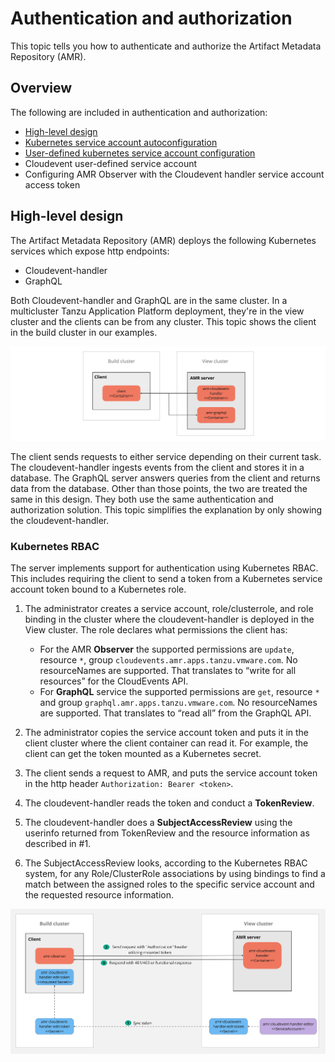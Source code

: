 # Authentication and authorization

This topic tells you how to authenticate and authorize the Artifact Metadata Repository (AMR).

## <a id='overview'></a> Overview

The following are included in authentication and authorization:

- [High-level design](#high-level-design)
- [Kubernetes service account autoconfiguration](scst-store/amr/auth-k8s-sa-autoconfiguration.md)
- [User-defined kubernetes service account configuration](scst-store/amr/auth-k8s-sa-user-defined.hbs.md)
- Cloudevent user-defined service account
- Configuring AMR Observer with the Cloudevent handler service account access token

## <a id='design'></a> High-level design

The Artifact Metadata Repository (AMR) deploys the following Kubernetes services which expose http endpoints: 

- Cloudevent-handler 
- GraphQL 

Both Cloudevent-handler and GraphQL are in the same cluster. In a multicluster
Tanzu Application Platform deployment, they're in the view cluster and the
clients can be from any cluster. This topic shows the client in the build
cluster in our examples.

![Diagram of the AMR package and components](../images/package-components.jpg)

The client sends requests to either service depending on their current task. The
cloudevent-handler ingests events from the client and stores it in a database.
The GraphQL server answers queries from the client and returns data from the
database. Other than those points, the two are treated the same in this design.
They both use the same authentication and authorization solution. This topic
simplifies the explanation by only showing the cloudevent-handler.

### <a id='rbac'></a> Kubernetes RBAC

The server implements support for authentication using Kubernetes RBAC. This
includes requiring the client to send a token from a Kubernetes service account
token bound to a Kubernetes role.

1. The administrator creates a service account, role/clusterrole, and role binding in the cluster where the cloudevent-handler is deployed in the View cluster. The role declares what permissions the client has: 

   * For the AMR **Observer** the supported permissions are `update`, resource `*`, group `cloudevents.amr.apps.tanzu.vmware.com`. No resourceNames are supported. That translates to “write for all resources” for the CloudEvents API.
   * For **GraphQL** service the supported permissions are `get`, resource `*` and group `graphql.amr.apps.tanzu.vmware.com`. No resourceNames are supported. That translates to “read all” from the GraphQL API.
2. The administrator copies the service account token and puts it in the client cluster where the client container can read it. For example, the client can get the token mounted as a Kubernetes secret.
3. The client sends a request to AMR, and puts the service account token in the http header `Authorization: Bearer <token>`.
4. The cloudevent-handler reads the token and conduct a **TokenReview**.
5. The cloudevent-handler does a **SubjectAccessReview** using the userinfo returned from TokenReview and the resource information as described in #1.
6. The SubjectAccessReview looks, according to the Kubernetes RBAC system, for any Role/ClusterRole associations by using bindings to find a match between the assigned roles to the specific service account and the requested resource information.

![AMR auth architecdture](../images/auth-architecture.jpg)
